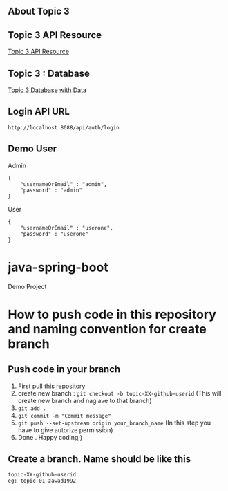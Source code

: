 ## About Topic 3

## Topic 3 API Resource

<a href="https://github.com/ConcaveIT/java-spring-boot/blob/topic-03-mohosinmiah/topic-03-mohosinmiah/topic03mohosin/src/main/resources/Task%2003.postman_collection.json" title="Topic 3 API Resource" target="_blank"> Topic 3 API Resource </a>

## Topic 3 : Database

<a href="https://github.com/ConcaveIT/java-spring-boot/blob/topic-03-mohosinmiah/topic-03-mohosinmiah/topic03mohosin/src/main/resources/topic03_mohosin.sql" 
title="Topic 3 Database with Data"> Topic 3 Database with Data </a>

## Login  API URL 

```
http://localhost:8088/api/auth/login
```

## Demo User 
Admin

```
{
	"usernameOrEmail" : "admin",
	"password" : "admin"
}
```

User 

```
{
	"usernameOrEmail" : "userone",
	"password" : "userone"
}
```

# java-spring-boot
Demo Project

# How to push code in this repository and naming convention for create branch

## Push code in your branch
1) First pull this repository
2) create new branch : `git checkout -b topic-XX-github-userid` (This will create new branch and nagiave to that branch)
3) `git add .`
4) `git commit -m "Commit message"`
5) `git push --set-upstream origin your_branch_name` (In this step you have to give autorize permission)
6) Done . Happy coding;)

## Create a branch. Name should be like this
    topic-XX-github-userid 
    eg: topic-01-zawad1992






